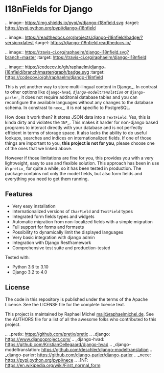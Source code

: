 I18nFields for Django
=====================

.. image:: https://img.shields.io/pypi/v/django-i18nfield.svg
   :target: https://pypi.python.org/pypi/django-i18nfield

.. image:: https://readthedocs.org/projects/django-i18nfield/badge/?version=latest
   :target: https://django-i18nfield.readthedocs.io/

.. image:: https://travis-ci.org/raphaelm/django-i18nfield.svg?branch=master
   :target: https://travis-ci.org/raphaelm/django-i18nfield

.. image:: https://codecov.io/gh/raphaelm/django-i18nfield/branch/master/graph/badge.svg
   :target: https://codecov.io/gh/raphaelm/django-i18nfield


This is yet another way to store multi-lingual content in Django_. In contrast to other options
like `django-hvad`_, `django-modeltranslation`_ or `django-parler`_ it does not require additonal
database tables and you can reconfigure the available languages without any changes to the database
schema. In constrast to `nece`_, it is not specific to PostgreSQL.

How does it work then? It stores JSON data into a ``TextField``. Yes, this is kinda dirty and violates
the `1NF`_. This makes it harder for non-django based programs to interact directly with your database
and is not perfectly efficient in terms of storage space.
It also lacks the ability to do useful lookups, searches and indices on internationalized fields.
If one of those things are important to you, **this project is not for you**, please choose one of the
ones that we linked above.

However if those limitations are fine for you, this provides you with a very lightweight, easy to use and
flexible solution. This approach has been in use in `pretix`_ for quite a while, so it has been tested in
production. The package contains not only the model fields, but also form fields and everything you need
to get them running.

Features
--------

* Very easy installation
* Internationalized versions of ``CharField`` and ``TextField`` types
* Integrated form fields types and widgets
* Automatic migration from non-localized fields with a simple migration
* Full support for forms and formsets
* Possibility to dynamically limit the displayed languages
* Very basic integration with django admin
* Integration with Django Restframework
* Comprehensive test suite and production-tested

Tested with:

* Python 3.6 to 3.10
* Django 3.2 to 4.0

License
-------
The code in this repository is published under the terms of the Apache License. 
See the LICENSE file for the complete license text.

This project is maintained by Raphael Michel <mail@raphaelmichel.de>. See the
AUTHORS file for a list of all the awesome folks who contributed to this project.

.. _pretix: https://github.com/pretix/pretix
.. _django: https://www.djangoproject.com/
.. _django-hvad: https://github.com/KristianOellegaard/django-hvad
.. _django-modeltranslation: https://github.com/deschler/django-modeltranslation
.. _django-parler: https://github.com/django-parler/django-parler
.. _nece: https://pypi.python.org/pypi/nece
.. _1NF: https://en.wikipedia.org/wiki/First_normal_form
